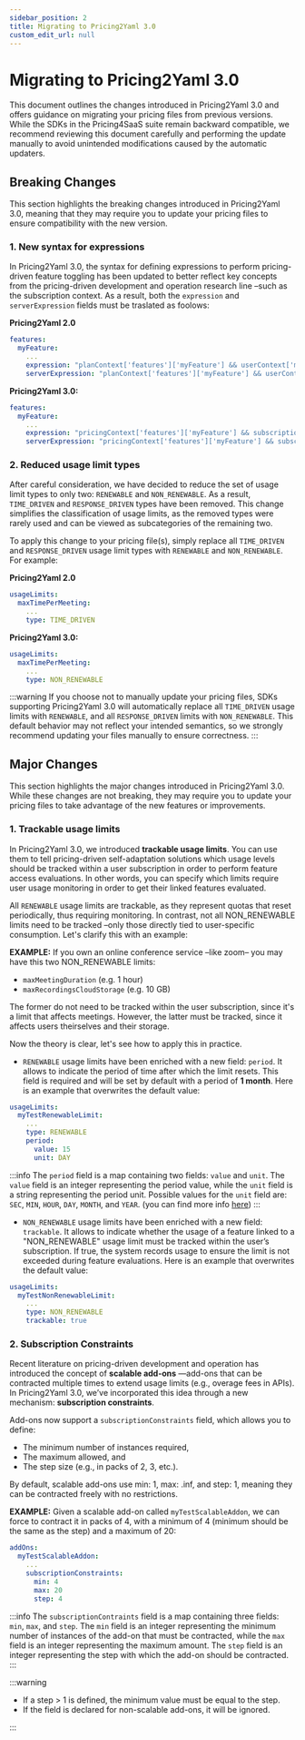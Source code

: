 ```yaml
---
sidebar_position: 2
title: Migrating to Pricing2Yaml 3.0
custom_edit_url: null
---
```


# Migrating to Pricing2Yaml 3.0

This document outlines the changes introduced in Pricing2Yaml 3.0 and offers guidance on migrating your pricing files from previous versions. While the SDKs in the Pricing4SaaS suite remain backward compatible, we recommend reviewing this document carefully and performing the update manually to avoid unintended modifications caused by the automatic updaters.

## Breaking Changes

This section highlights the breaking changes introduced in Pricing2Yaml 3.0, meaning that they may require you to update your pricing files to ensure compatibility with the new version.

### 1. New syntax for expressions

In Pricing2Yaml 3.0, the syntax for defining expressions to perform pricing-driven feature toggling has been updated to better reflect key concepts from the pricing-driven development and operation research line –such as the subscription context. As a result, both the `expression` and `serverExpression` fields must be traslated as foolows:

**Pricing2Yaml 2.0**

```yaml
features:
  myFeature:
    ...
    expression: "planContext['features']['myFeature'] && userContext['myFeatureLimit'] < planContext['features']['myFeatureLimit']"
    serverExpression: "planContext['features']['myFeature'] && userContext['myFeatureLimit'] <= planContext['features']['myFeatureLimit']"
```

**Pricing2Yaml 3.0:**

```yaml
features:
  myFeature:
    ...
    expression: "pricingContext['features']['myFeature'] && subscriptionContext['myFeatureLimit'] < pricingContext['features']['myFeatureLimit']"
    serverExpression: "pricingContext['features']['myFeature'] && subscriptionContext['myFeatureLimit'] <= pricingContext['features']['myFeatureLimit']"
```

### 2. Reduced usage limit types

After careful consideration, we have decided to reduce the set of usage limit types to only two: `RENEWABLE` and `NON_RENEWABLE`. As a result, `TIME_DRIVEN` and `RESPONSE_DRIVEN` types have been removed. This change simplifies the classification of usage limits, as the removed types were rarely used and can be viewed as subcategories of the remaining two.

To apply this change to your pricing file(s), simply replace all `TIME_DRIVEN` and `RESPONSE_DRIVEN` usage limit types with `RENEWABLE` and `NON_RENEWABLE`. For example:

**Pricing2Yaml 2.0**

```yaml
usageLimits:
  maxTimePerMeeting:
    ...
    type: TIME_DRIVEN
```

**Pricing2Yaml 3.0:**

```yaml
usageLimits:
  maxTimePerMeeting:
    ...
    type: NON_RENEWABLE
```

:::warning
If you choose not to manually update your pricing files, SDKs supporting Pricing2Yaml 3.0 will automatically replace all `TIME_DRIVEN` usage limits with `RENEWABLE`, and all `RESPONSE_DRIVEN` limits with `NON_RENEWABLE`. This default behavior may not reflect your intended semantics, so we strongly recommend updating your files manually to ensure correctness.
:::

## Major Changes

This section highlights the major changes introduced in Pricing2Yaml 3.0. While these changes are not breaking, they may require you to update your pricing files to take advantage of the new features or improvements.

### 1. Trackable usage limits

In Pricing2Yaml 3.0, we introduced **trackable usage limits**. You can use them to tell pricing-driven self-adaptation solutions which usage levels should be tracked within a user subscription in order to perform feature access evaluations. In other words, you can specify which limits require user usage monitoring in order to get their linked features evaluated.

All `RENEWABLE` usage limits are trackable, as they represent quotas that reset periodically, thus requiring monitoring. In contrast, not all NON_RENEWABLE limits need to be tracked –only those directly tied to user-specific consumption. Let's clarify this with an example:

**EXAMPLE:** If you own an online conference service –like zoom– you may have this two NON_RENEWABLE limits:

- `maxMeetingDuration` (e.g. 1 hour)
- `maxRecordingsCloudStorage` (e.g. 10 GB)

The former do not need to be tracked within the user subscription, since it's a limit that affects meetings.
However, the latter must be tracked, since it affects users theirselves and their storage.

Now the theory is clear, let's see how to apply this in practice.

- `RENEWABLE` usage limits have been enriched with a new field: `period`. It allows to indicate the period of time after which the limit resets. This field is required and will be set by default with a period of **1 month**. Here is an example that overwrites the default value:

```yaml
usageLimits:
  myTestRenewableLimit:
    ...
    type: RENEWABLE
    period:
      value: 15
      unit: DAY
```

:::info
The `period` field is a map containing two fields: `value` and `unit`. The `value` field is an integer representing the period value, while the `unit` field is a string representing the period unit. Possible values for the `unit` field are: `SEC`, `MIN`, `HOUR`, `DAY`, `MONTH`, and `YEAR`. (you can find more info [here](./pricing2yaml-v30-specification.mdx))
:::

- `NON_RENEWABLE` usage limits have been enriched with a new field: `trackable`. It allows to indicate whether the usage of a feature linked to a "NON_RENEWABLE" usage limit must be tracked within the user’s subscription. If true, the system records usage to ensure the limit is not exceeded during feature evaluations. Here is an example that overwrites the default value:

```yaml
usageLimits:
  myTestNonRenewableLimit:
    ...
    type: NON_RENEWABLE
    trackable: true
```

### 2. Subscription Constraints

Recent literature on pricing-driven development and operation has introduced the concept of **scalable add-ons** —add-ons that can be contracted multiple times to extend usage limits (e.g., overage fees in APIs). In Pricing2Yaml 3.0, we’ve incorporated this idea through a new mechanism: **subscription constraints**.

Add-ons now support a `subscriptionConstraints` field, which allows you to define:

- The minimum number of instances required,
- The maximum allowed, and
- The step size (e.g., in packs of 2, 3, etc.).

By default, scalable add-ons use min: 1, max: .inf, and step: 1, meaning they can be contracted freely with no restrictions.

**EXAMPLE:** Given a scalable add-on called `myTestScalableAddon`, we can force to contract it in packs of 4, with a minimum of 4 (minimum should be the same as the step) and a maximum of 20:

```yaml
addOns:
  myTestScalableAddon:
    ...
    subscriptionConstraints:
      min: 4
      max: 20
      step: 4
```

:::info
The `subscriptionContraints` field is a map containing three fields: `min`, `max`, and `step`. The `min` field is an integer representing the minimum number of instances of the add-on that must be contracted, while the `max` field is an integer representing the maximum amount. The `step` field is an integer representing the step with which the add-on should be contracted.
:::

:::warning

- If a step > 1 is defined, the minimum value must be equal to the step.
- If the field is declared for non-scalable add-ons, it will be ignored.

:::